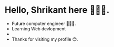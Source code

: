 # Hello, Shrikant here 🙋🏻‍♂️.
* Future computer engineer 🧑🏻‍💻.
* Learning Web devlopment
* 
* Thanks for visiting my profile 😊.
